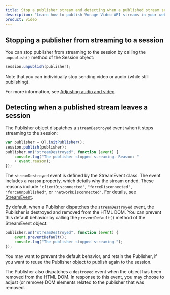 ```yaml
---
title: Stop a publisher stream and detecting when a published stream session ends
description: "Learn how to publish Vonage Video API streams in your web application. Once you have connected to a session, you can send video, audio, and messages by publishing a stream."
product: video
---
```


## Stopping a publisher from streaming to a session

You can stop publisher from streaming to the session by calling the `unpublish()` method of the Session object:

```js
session.unpublish(publisher);
```

Note that you can individually stop sending video or audio (while still publishing).


For more information, see [Adjusting audio and video](/video/tutorials/audio-video/introduction/javascript).


## Detecting when a published stream leaves a session

The Publisher object dispatches a `streamDestroyed` event when it stops streaming to the session:

```js
var publisher = OT.initPublisher();
session.publish(publisher);
publisher.on("streamDestroyed", function (event) {
    console.log("The publisher stopped streaming. Reason: "
    + event.reason);
});
```

The `streamDestroyed` event is defined by the StreamEvent class. The event includes a `reason` property, which details why the stream ended. These reasons include `"clientDisconnected"`, `"forceDisconnected"`, `"forceUnpublished"`, or `"networkDisconnected"`. For details, see [StreamEvent](/sdk/stitch/video-js-reference/StreamEvent.html).

By default, when a Publisher dispatches the `streamDestroyed` event, the Publisher is destroyed and removed from the HTML DOM. You can prevent this default behavior by calling the `preventDefault()` method of the StreamEvent object:

```js
publisher.on("streamDestroyed", function (event) {
    event.preventDefault();
    console.log("The publisher stopped streaming.");
});
```

You may want to prevent the default behavior, and retain the Publisher, if you want to reuse the Publisher object to publish again to the session.

The Publisher also dispatches a `destroyed` event when the object has been removed from the HTML DOM. In response to this event, you may choose to adjust (or remove) DOM elements related to the publisher that was removed.
